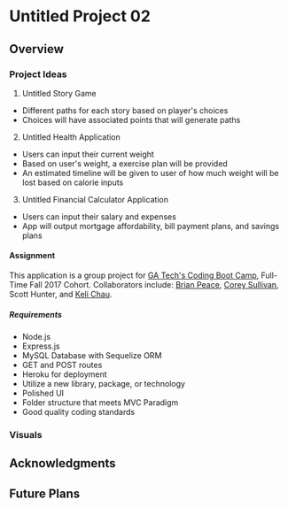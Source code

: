 # Untitled Project 02

## Overview

### Project Ideas
1. Untitled Story Game
+ Different paths for each story based on player's choices
+ Choices will have associated points that will generate paths

2. Untitled Health Application
+ Users can input their current weight
+ Based on user's weight, a exercise plan will be provided
+ An estimated timeline will be given to user of how much weight will be lost based on calorie inputs

3. Untitled Financial Calculator Application
+ Users can input their salary and expenses 
+ App will output mortgage affordability, bill payment plans, and savings plans

#### Assignment
This application is a group project for [GA Tech's Coding Boot Camp](https://codingbootcamp.pe.gatech.edu/), Full-Time Fall 2017 Cohort. Collaborators include: [Brian Peace](https://www.github.com/bpeace71), [Corey Sullivan](https://www.github.com/co-su), Scott Hunter, and [Keli Chau](https://www.github.com/kelichau).

##### Requirements
+ Node.js
+ Express.js
+ MySQL Database with Sequelize ORM
+ GET and POST routes
+ Heroku for deployment
+ Utilize a new library, package, or technology
+ Polished UI
+ Folder structure that meets MVC Paradigm
+ Good quality coding standards

### Visuals

## Acknowledgments

## Future Plans

